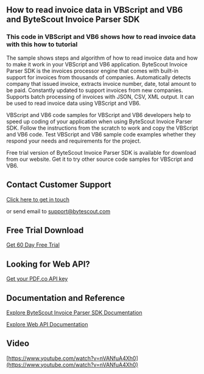 ## How to read invoice data in VBScript and VB6 and ByteScout Invoice Parser SDK

### This code in VBScript and VB6 shows how to read invoice data with this how to tutorial

The sample shows steps and algorithm of how to read invoice data and how to make it work in your VBScript and VB6 application. ByteScout Invoice Parser SDK is the invoices processor engine that comes with built-in support for invoices from thousands of companies. Automatically detects company that issued invoice, extracts invoice number, date, total amount to be paid. Constantly updated to support invoices from new companies. Supports batch processing of invoices with JSON, CSV, XML output. It can be used to read invoice data using VBScript and VB6.

VBScript and VB6 code samples for VBScript and VB6 developers help to speed up coding of your application when using ByteScout Invoice Parser SDK. Follow the instructions from the scratch to work and copy the VBScript and VB6 code. Test VBScript and VB6 sample code examples whether they respond your needs and requirements for the project.

Free trial version of ByteScout Invoice Parser SDK is available for download from our website. Get it to try other source code samples for VBScript and VB6.

## Contact Customer Support

[Click here to get in touch](https://bytescout.zendesk.com/hc/en-us/requests/new?subject=ByteScout%20Invoice%20Parser%20SDK%20Question)

or send email to [support@bytescout.com](mailto:support@bytescout.com?subject=ByteScout%20Invoice%20Parser%20SDK%20Question) 

## Free Trial Download

[Get 60 Day Free Trial](https://bytescout.com/download/web-installer?utm_source=github-readme)

## Looking for Web API? 

[Get your PDF.co API key](https://pdf.co/documentation/api?utm_source=github-readme)

## Documentation and Reference

[Explore ByteScout Invoice Parser SDK Documentation](https://bytescout.com/documentation/index.html?utm_source=github-readme)

[Explore Web API Documentation](https://pdf.co/documentation/api?utm_source=github-readme)

## Video

[https://www.youtube.com/watch?v=nVANfuA4Xh0](https://www.youtube.com/watch?v=nVANfuA4Xh0)